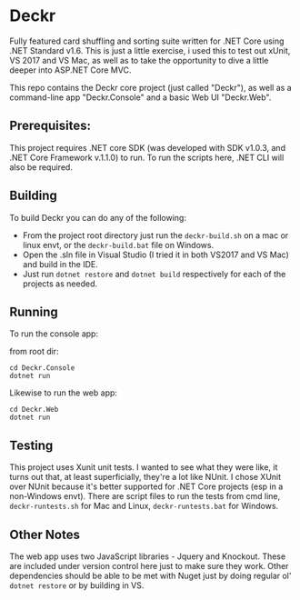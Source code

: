 # Deckr
Fully featured card shuffling and sorting suite written for .NET Core using .NET Standard v1.6. This is just a little exercise, i used this to test out xUnit, VS 2017 and VS Mac,
as well as to take the opportunity to dive a little deeper into ASP.NET Core MVC.  

This repo contains the Deckr core project (just called "Deckr"), as well as a command-line app "Deckr.Console" and a basic Web UI "Deckr.Web". 

## Prerequisites:
This project requires .NET core SDK (was developed with SDK v1.0.3, and .NET Core Framework v.1.1.0) to run. To run the scripts here, .NET CLI will also be required.

## Building
To build Deckr you can do any of the following: 
* From the project root directory just run the `deckr-build.sh` on a mac or linux envt, or the `deckr-build.bat` file on Windows.
* Open the .sln file in Visual Studio (I tried it in both VS2017 and VS Mac) and build in the IDE. 
* Just run `dotnet restore` and `dotnet build` respectively for each of the projects as needed. 

## Running
To run the console app:

from root dir:
```
cd Deckr.Console
dotnet run
```

Likewise to run the web app:
```
cd Deckr.Web
dotnet run
```

## Testing
This project uses Xunit unit tests. I wanted to see what they were like, it turns out that, at least superficially, they're a lot like NUnit. I chose XUnit over NUnit because it's better supported for .NET Core projects
(esp in a non-Windows envt). There are script files to run the tests from cmd line, `deckr-runtests.sh` for Mac and Linux, `deckr-runtests.bat` for Windows.

## Other Notes
The web app uses two JavaScript libraries - Jquery and Knockout.  These are included under version control here just to make sure they work. Other dependencies should be able to be met with Nuget just by doing regular ol' `dotnet restore` or by building in VS.

